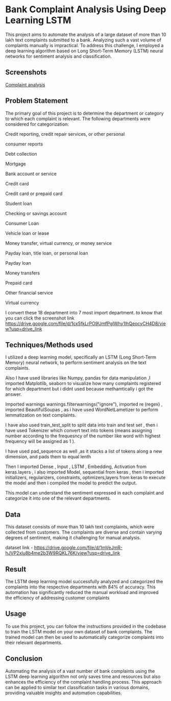 
# Bank Complaint Analysis Using Deep Learning LSTM

This project aims to automate the analysis of a large dataset of more than 10 lakh text complaints submitted to a bank. Analyzing such a vast volume of complaints manually is impractical. To address this challenge, I employed a deep learning algorithm based on Long Short-Term Memory (LSTM) neural networks for sentiment analysis and classification.

## Screenshots

[Complaint analysis](https://drive.google.com/file/d/10egNGxW2IJiZPqAYjym_rsRfxQFxkDKO/view?usp=drive_link)


## Problem Statement

The primary goal of this project is to determine the department or category to which each complaint is relevant. The following departments were considered for categorization:

Credit reporting, credit repair services, or other personal 

consumer reports

Debt collection

Mortgage

Bank account or service

Credit card

Credit card or prepaid card

Student loan

Checking or savings account

Consumer Loan

Vehicle loan or lease

Money transfer, virtual currency, or money service

Payday loan, title loan, or personal loan

Payday loan

Money transfers

Prepaid card

Other financial service

Virtual currency

I convert these 18 department into 7 most import department.
to know that you can click the screenshot link https://drive.google.com/file/d/1cx5fkLrPO9UmfPgIWhy1lhQeocyCH4D8/view?usp=drive_link


## Techniques/Methods used
I utilized a deep learning model, specifically an LSTM (Long Short-Term Memory) neural network, to perform sentiment analysis on the text complaints.

Also I have used libraries like Numpy, pandas for data manipulation ,I imported Matplotlib, seaborn to visualize how many complaints registered for which department but i didnt used because methamtically i got the answer.

Imported warnings warnings.filterwarnings("ignore"), imported re (regex) , imported BeautifulSoupas , as i have used WordNetLametizer to perform lemmatization on text complaints.

I have also used train_test_split to split data into train and test set , then i have used Tokenizer which convert text into tokens (means assigning number according to the frequesncy of the number like word with highest frequency will be assigned as 1 ).

I have used pad_sequence as well ,as it stacks a list of tokens along a new dimension, and pads them to equal lenth 

Then I imported Dense , Input , LSTM , Embedding, Activation from keras.layers , i also imported Model, sequential from keras , then i imported initializers, regularizers, constraints, optimizers,layers from keras to execute the model and then i compiled the model  to predict the output.

This model can understand the sentiment expressed in each complaint and categorize it into one of the relevant departments.
## Data
This dataset consists of more than 10 lakh text complaints, which were collected from customers. The complaints are diverse and contain varying degrees of sentiment, making it challenging for manual analysis.

dataset link -  https://drive.google.com/file/d/1mVeJmR-hJVP2xlu8b4me2b3W9RQKL76K/view?usp=drive_link
## Result
The LSTM deep learning model successfully analyzed and categorized the complaints into the respective departments with 84% of accuracy. This automation has significantly reduced the manual workload and improved the efficiency of addressing customer complaints
## Usage 
To use this project, you can follow the instructions provided in the codebase to train the LSTM model on your own dataset of bank complaints. The trained model can then be used to automatically categorize complaints into their relevant departments.
## Conclusion
Automating the analysis of a vast number of bank complaints using the LSTM deep learning algorithm not only saves time and resources but also enhances the efficiency of the complaint handling process. This approach can be applied to similar text classification tasks in various domains, providing valuable insights and automation capabilities.





